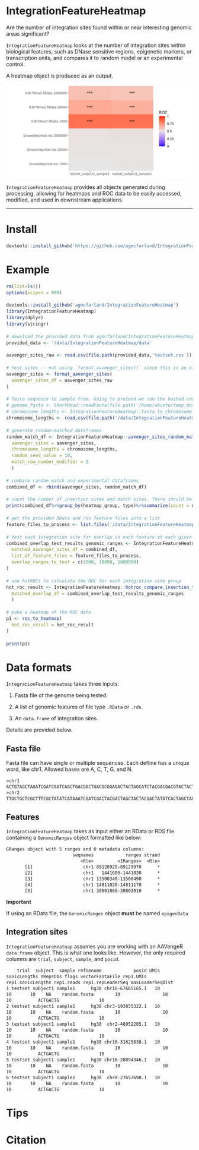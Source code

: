 
# IntegrationFeatureHeatmap

Are the number of integration sites found within or near interesting genomic areas significant? 

`IntegrationFeatureHeatmap` looks at the number of integration sites within biological features, such as DNase sensitive regions, epigenetic markers, or transcription units, and compares it to random model or an experimental control.

A heatmap object is produced as an output.


<img src="docs/testset_heatmap.png" alt="Example of heatmap" width=1000>


`IntegrationFeatureHeatmap` provides all objects generated during processing, allowing for heatmaps and ROC data to be easily accessed, modified, and used in downstream applications.


---


# Install

```r
devtools::install_github('https://github.com/agmcfarland/IntegrationFeatureHeatmap')
```


# Example

```r
rm(list=ls())
options(scipen = 999)

devtools::install_github('agmcfarland/IntegrationFeatureHeatmap')
library(IntegrationFeatureHeatmap)
library(dplyr)
library(stringr)

# download the provided data from agmcfarland/IntegrationFeatureHeatmap/data to a local directory
provided_data <- '/data/IntegrationFeatureHeatmap/data'

aavenger_sites_raw <- read.csv(file.path(provided_data,'testset.csv'))

# test sites -- not using `format_aavenger_sites()` since this is an older AAVengeR output missing a few columns.
aavenger_sites <- format_aavenger_sites(
  aavenger_sites_df = aavenger_sites_raw
)
  
# fasta sequence to sample from. Going to pretend we ran the hashed code below and instead read in a pre-prepared file.
# genome_fasta <- ShortRead::readFasta(file.path('/home/ubuntu/temp_data/data','hg38.fa.gz'))
# chromosome_lengths <- IntegrationFeatureHeatmap::fasta_to_chromosome_lengths(genome_fasta)
chromosome_lengths <- read.csv(file.path('/data/IntegrationFeatureHeatmap/data/testset_chromosome_lengths.csv'))

# generate random-matched dataframes
random_match_df <- IntegrationFeatureHeatmap::aavenger_sites_random_match(
  aavenger_sites = aavenger_sites,
  chromosome_lengths = chromosome_lengths,
  random_seed_value = 10,
  match_row_number_modifier = 3
  )

# combine random match and experimental dataframes
combined_df <- rbind(aavenger_sites, random_match_df)

# count the number of insertion sites and match sites. There should be 3 times more match sites than integration sites
print(combined_df%>%group_by(heatmap_group, type)%>%summarize(count = n ()))

# get the provided RData and rds feature files into a list
feature_files_to_process <- list.files('/data/IntegrationFeatureHeatmap/data', pattern = "\\.(rds|RData)$", full.names = TRUE)

# test each integration site for overlap in each feature at each given overlap 
combined_overlap_test_results_genomic_ranges <- IntegrationFeatureHeatmap::test_for_overlaps(
  matched_aavenger_sites_df = combined_df,
  list_of_feature_files = feature_files_to_process,
  overlap_ranges_to_test = c(1000, 10000, 1000000)
)

# use hotROCs to calculate the ROC for each integration site group
hot_roc_result <- IntegrationFeatureHeatmap::hotroc_compare_insertion_to_match(
  matched_overlap_df = combined_overlap_test_results_genomic_ranges
  )

# make a heatmap of the ROC data
p1 <- roc_to_heatmap(
  hot_roc_result = hot_roc_result
)

print(p1)
```



# Data formats

`IntegrationFeatureHeatmap` takes three inputs:

1. Fasta file of the genome being tested.

2. A list of genomic features of file type `.RData` or `.rds`.

3. An `data.frame` of integration sites.

Details are provided below. 

## Fasta file

Fasta file can have single or multiple sequences. Each defline has a unique word, like chr1. Allowed bases are A, C, T, G, and N.

```
>chr1
ACTGTAGCTAGATCGATCGATCAGCTGACGACTGACGCGGAGACTACTAGCATCTACGACGACGTACTACTACGATCATCAGCTACGACG
>chr2
TTGCTGCTCGCTTTCGCTATATCATAAATCGATCGACTACGACTAGCTACTACGACTATATCACTAGCTAGCTAGTGTAGCTAGCTACAC
```

## Features

`IntegrationFeatureHeatmap` takes as input either an RData or RDS file containing a `GenomicRanges` object formatted like below:

```
GRanges object with 5 ranges and 0 metadata columns:
                         seqnames            ranges strand
                            <Rle>         <IRanges>  <Rle>
       [1]                   chr1 89128920-89129070      *
       [2]                   chr1   1441680-1441830      *
       [3]                   chr1 13500340-13500490      *
       [4]                   chr1 14811020-14811170      *
       [5]                   chr1 30801860-30802010      *
```


**Important**

If using an RData file, the `GenomicRanges` object **must** be named `epigenData`

## Integration sites

`IntegrationFeatureHeatmap` assumes you are working with an AAVengeR `data.frame` object. This is what one looks like. However, the only required columns are `trial`, `subject`, `sample`, and `posid`.

```
    trial  subject  sample refGenome            posid UMIs sonicLengths nRepsObs flags vectorFastaFile rep1.UMIs rep1.sonicLengths rep1.reads rep1.repLeaderSeq maxLeaderSeqDist
1 testset subject1 sample1      hg38 chr16-67665165.1   10           10       10    NA    random.fasta        10                10         10          ACTGACTG               10
2 testset subject1 sample1      hg38 chr3-193855322.1   10           10       10    NA    random.fasta        10                10         10          ACTGACTG               10
3 testset subject1 sample1      hg38  chr2-48952285.1   10           10       10    NA    random.fasta        10                10         10          ACTGACTG               10
4 testset subject1 sample1      hg38 chr16-31625838.1   10           10       10    NA    random.fasta        10                10         10          ACTGACTG               10
5 testset subject1 sample1      hg38 chr16-20894346.1   10           10       10    NA    random.fasta        10                10         10          ACTGACTG               10
6 testset subject1 sample1      hg38  chrX-27657690.1   10           10       10    NA    random.fasta        10                10         10          ACTGACTG               10
```

# Tips






# Citation